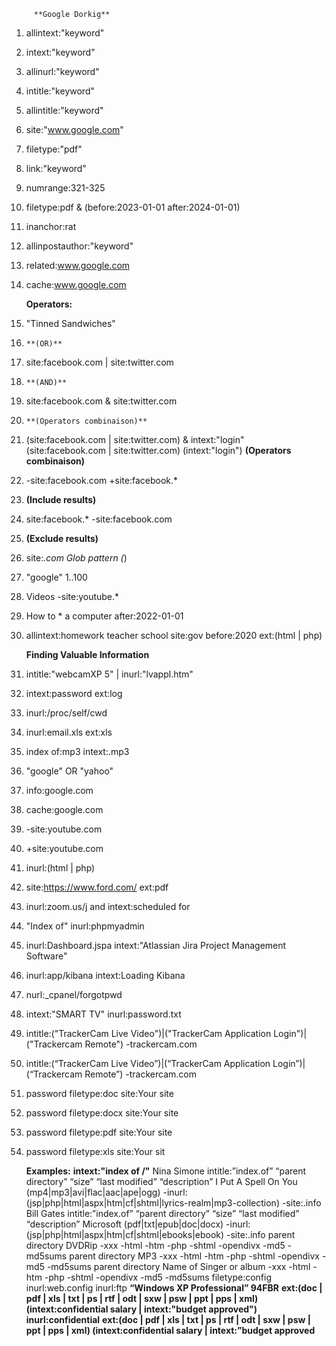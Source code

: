     
         **Google Dorkig**
1. allintext:"keyword"
2. intext:"keyword" 
3. allinurl:"keyword"
4. intitle:"keyword"
5. allintitle:"keyword"
6. site:"www.google.com"
7. filetype:"pdf"
8. link:"keyword"
9. numrange:321-325
10. filetype:pdf & (before:2023-01-01 after:2024-01-01)
11. inanchor:rat
12. allinpostauthor:"keyword"
13. related:www.google.com
14. cache:www.google.com

      **Operators:**
15. "Tinned Sandwiches"
16.     **(OR)**
17. site:facebook.com | site:twitter.com
18.     **(AND)**   
19. site:facebook.com & site:twitter.com
20.     **(Operators combinaison)**             
21. (site:facebook.com | site:twitter.com) & intext:"login"  
(site:facebook.com | site:twitter.com) (intext:"login")
     **(Operators combinaison)**
23. -site:facebook.com +site:facebook.*
24.    **(Include results)**
25. site:facebook.* -site:facebook.com
26.   **(Exclude results)**
27. site:*.com    Glob pattern (*)
28. "google" 1..100
29. Videos -site:youtube.*
30. How to * a computer after:2022-01-01
31. allintext:homework teacher school site:gov before:2020 ext:(html | php)

     **Finding Valuable Information**
32. intitle:"webcamXP 5" | inurl:"lvappl.htm"
33. intext:password ext:log
34. inurl:/proc/self/cwd
35. inurl:email.xls ext:xls
36. index of:mp3 intext:.mp3
37. "google" OR "yahoo"
38. info:google.com
39. cache:google.com
40. -site:youtube.com
41. +site:youtube.com
42. inurl:(html | php)
43. site:https://www.ford.com/ ext:pdf
44. inurl:zoom.us/j and intext:scheduled for
45. "Index of" inurl:phpmyadmin
46. inurl:Dashboard.jspa intext:"Atlassian Jira Project Management Software"
47. inurl:app/kibana intext:Loading Kibana
48. nurl:_cpanel/forgotpwd
49. intext:"SMART TV" inurl:password.txt
50. intitle:("TrackerCam Live Video")|("TrackerCam Application Login")|("Trackercam Remote") -trackercam.com
51. intitle:(“TrackerCam Live Video”)|(“TrackerCam Application Login”)|(“Trackercam Remote”) -trackercam.com
52. password filetype:doc site:Your site
53. password filetype:docx site:Your site
54. password filetype:pdf site:Your site
55. password filetype:xls site:Your sit

    **Examples:**
**intext:"index of /"**
Nina Simone intitle:”index.of” “parent directory” “size” “last modified” “description” I Put A Spell On You (mp4|mp3|avi|flac|aac|ape|ogg) -inurl:(jsp|php|html|aspx|htm|cf|shtml|lyrics-realm|mp3-collection) -site:.info
Bill Gates intitle:”index.of” “parent directory” “size” “last modified” “description” Microsoft (pdf|txt|epub|doc|docx) -inurl:(jsp|php|html|aspx|htm|cf|shtml|ebooks|ebook) -site:.info
parent directory DVDRip -xxx -html -htm -php -shtml -opendivx -md5 -md5sums
parent directory MP3 -xxx -html -htm -php -shtml -opendivx -md5 -md5sums
parent directory Name of Singer or album -xxx -html -htm -php -shtml -opendivx -md5 -md5sums
filetype:config inurl:web.config inurl:ftp
**“Windows XP Professional” 94FBR**
**ext:(doc | pdf | xls | txt | ps | rtf | odt | sxw | psw | ppt | pps | xml) (intext:confidential salary | intext:"budget approved")** **inurl:confidential**
**ext:(doc | pdf | xls | txt | ps | rtf | odt | sxw | psw | ppt | pps | xml) (intext:confidential salary | intext:”budget approved**
